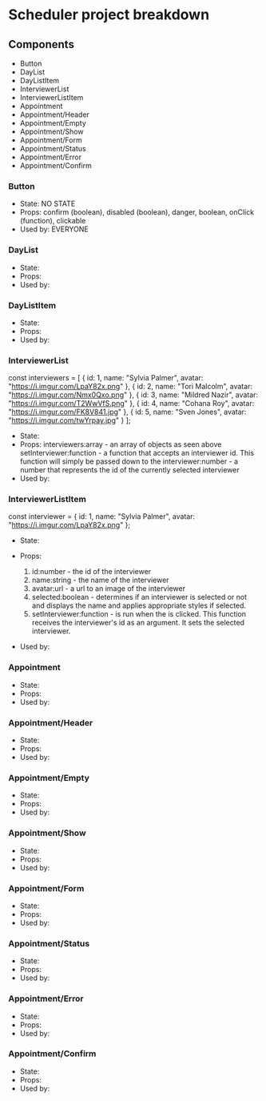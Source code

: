 # Scheduler project breakdown

## Components

- Button
- DayList
- DayListItem
- InterviewerList
- InterviewerListItem
- Appointment
- Appointment/Header
- Appointment/Empty
- Appointment/Show
- Appointment/Form
- Appointment/Status
- Appointment/Error
- Appointment/Confirm

### Button

- State: NO STATE
- Props: confirm (boolean), disabled (boolean), danger, boolean, onClick (function), clickable
- Used by: EVERYONE

### DayList

- State:
- Props:
- Used by:

### DayListItem

- State:
- Props:
- Used by:

### InterviewerList

const interviewers = [
  { id: 1, name: "Sylvia Palmer", avatar: "https://i.imgur.com/LpaY82x.png" },
  { id: 2, name: "Tori Malcolm", avatar: "https://i.imgur.com/Nmx0Qxo.png" },
  { id: 3, name: "Mildred Nazir", avatar: "https://i.imgur.com/T2WwVfS.png" },
  { id: 4, name: "Cohana Roy", avatar: "https://i.imgur.com/FK8V841.jpg" },
  { id: 5, name: "Sven Jones", avatar: "https://i.imgur.com/twYrpay.jpg" }
];

- State:
- Props:
  interviewers:array - an array of objects as seen above
  setInterviewer:function - a function that accepts an interviewer id. This function will simply be passed down to the <InterviewerListItem>
  interviewer:number - a number that represents the id of the currently selected interviewer
- Used by:

### InterviewerListItem

const interviewer = {
  id: 1,
  name: "Sylvia Palmer",
  avatar: "https://i.imgur.com/LpaY82x.png"
};

- State:
- Props:
  1. id:number - the id of the interviewer
  2. name:string - the name of the interviewer
  3. avatar:url - a url to an image of the interviewer
  4. selected:boolean - determines if an interviewer is selected or not and displays the name and applies appropriate styles if selected.
  5. setInterviewer:function - is run when the <InterviewerListItem> is clicked. This function receives the interviewer's id as an argument. It sets the selected interviewer.

- Used by:

### Appointment

- State:
- Props:
- Used by:

### Appointment/Header

- State:
- Props:
- Used by:

### Appointment/Empty

- State:
- Props:
- Used by:

### Appointment/Show

- State:
- Props:
- Used by:

### Appointment/Form

- State:
- Props:
- Used by:

### Appointment/Status

- State:
- Props:
- Used by:

### Appointment/Error

- State:
- Props:
- Used by:

### Appointment/Confirm

- State:
- Props:
- Used by: